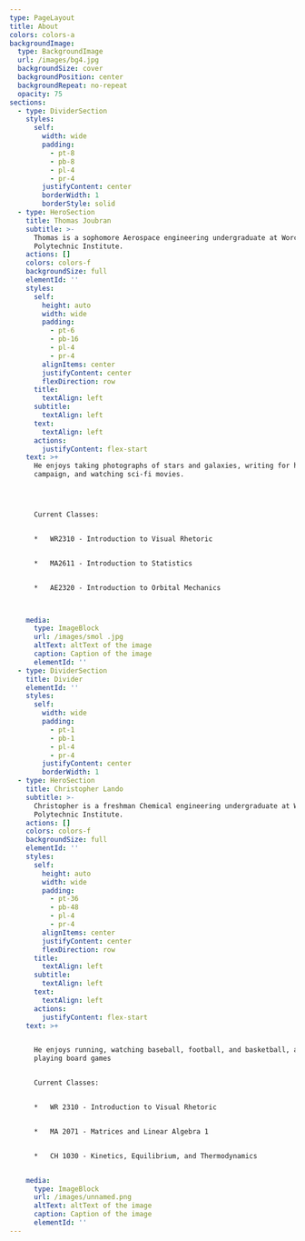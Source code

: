 ```yaml
---
type: PageLayout
title: About
colors: colors-a
backgroundImage:
  type: BackgroundImage
  url: /images/bg4.jpg
  backgroundSize: cover
  backgroundPosition: center
  backgroundRepeat: no-repeat
  opacity: 75
sections:
  - type: DividerSection
    styles:
      self:
        width: wide
        padding:
          - pt-8
          - pb-8
          - pl-4
          - pr-4
        justifyContent: center
        borderWidth: 1
        borderStyle: solid
  - type: HeroSection
    title: Thomas Joubran
    subtitle: >-
      Thomas is a sophomore Aerospace engineering undergraduate at Worcester
      Polytechnic Institute.
    actions: []
    colors: colors-f
    backgroundSize: full
    elementId: ''
    styles:
      self:
        height: auto
        width: wide
        padding:
          - pt-6
          - pb-16
          - pl-4
          - pr-4
        alignItems: center
        justifyContent: center
        flexDirection: row
      title:
        textAlign: left
      subtitle:
        textAlign: left
      text:
        textAlign: left
      actions:
        justifyContent: flex-start
    text: >+
      He enjoys taking photographs of stars and galaxies, writing for his D\&D
      campaign, and watching sci-fi movies. 




      Current Classes:


      *   WR2310 - Introduction to Visual Rhetoric


      *   MA2611 - Introduction to Statistics 


      *   AE2320 - Introduction to Orbital Mechanics



    media:
      type: ImageBlock
      url: /images/smol .jpg
      altText: altText of the image
      caption: Caption of the image
      elementId: ''
  - type: DividerSection
    title: Divider
    elementId: ''
    styles:
      self:
        width: wide
        padding:
          - pt-1
          - pb-1
          - pl-4
          - pr-4
        justifyContent: center
        borderWidth: 1
  - type: HeroSection
    title: Christopher Lando
    subtitle: >-
      Christopher is a freshman Chemical engineering undergraduate at Worcester
      Polytechnic Institute.
    actions: []
    colors: colors-f
    backgroundSize: full
    elementId: ''
    styles:
      self:
        height: auto
        width: wide
        padding:
          - pt-36
          - pb-48
          - pl-4
          - pr-4
        alignItems: center
        justifyContent: center
        flexDirection: row
      title:
        textAlign: left
      subtitle:
        textAlign: left
      text:
        textAlign: left
      actions:
        justifyContent: flex-start
    text: >+


      He enjoys running, watching baseball, football, and basketball, as well as
      playing board games


      Current Classes:


      *   WR 2310 - Introduction to Visual Rhetoric


      *   MA 2071 - Matrices and Linear Algebra 1


      *   CH 1030 - Kinetics, Equilibrium, and Thermodynamics


    media:
      type: ImageBlock
      url: /images/unnamed.png
      altText: altText of the image
      caption: Caption of the image
      elementId: ''
---
```

